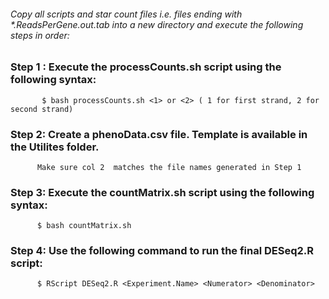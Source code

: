 ###### Copy all scripts and star count files i.e. files ending with *.ReadsPerGene.out.tab into a new directory and execute the following steps in order:

  ### Step 1 : Execute the processCounts.sh script using the following syntax:
           $ bash processCounts.sh <1> or <2> ( 1 for first strand, 2 for second strand)
           
  ### Step 2: Create a phenoData.csv file. Template is available in the Utilites folder.
          Make sure col 2  matches the file names generated in Step 1
  
  ### Step 3: Execute the countMatrix.sh script using the following syntax:
          $ bash countMatrix.sh
          
  ### Step 4: Use the following command to run the final DESeq2.R script:
          $ RScript DESeq2.R <Experiment.Name> <Numerator> <Denominator> 
          
          
  
           
           
